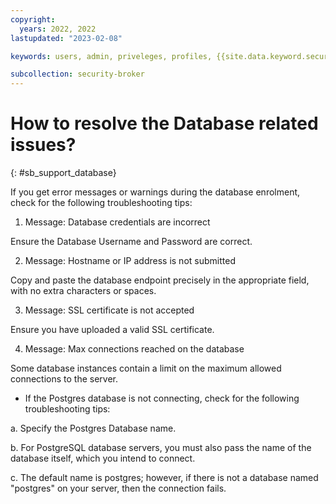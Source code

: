 ```yaml
---
copyright:
  years: 2022, 2022
lastupdated: "2023-02-08"

keywords: users, admin, priveleges, profiles, {{site.data.keyword.security_broker_short}} Manager, SMTP

subcollection: security-broker
---
```


# How to resolve the Database related issues?
{: #sb_support_database}

If you get error messages or warnings during the database enrolment,
check for the following troubleshooting tips:

1. Message: Database credentials are incorrect

Ensure the Database Username and Password are correct.

2. Message: Hostname or IP address is not submitted

 Copy and paste the database endpoint precisely in the appropriate field, with no extra characters or spaces.

3. Message: SSL certificate is not accepted

Ensure you have uploaded a valid SSL certificate.

4. Message: Max connections reached on the database

Some database instances contain a limit on the maximum allowed connections to the server.

- If the Postgres database is not connecting, check for the following troubleshooting tips:

a. Specify the Postgres Database name.

b. For PostgreSQL database servers, you must also pass the name of the database itself, which you intend to connect.

c. The default name is postgres; however, if there is not a database named "postgres" on your server, then the connection fails.

